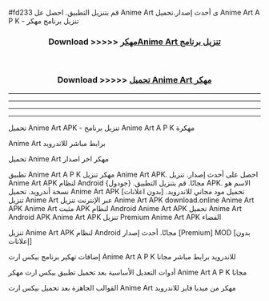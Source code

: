 #fd233 قم بتنزيل التطبيق. احصل عل Anime Art  ى أحدث إصدار.تحميل Anime Art  A P K - تنزيل برنامج مهكر



<div align="center">
<h3>Download >>>>> <a href="https://ar-sites.web.app/?ar= Anime Art ">مهكرAnime Art  تنزيل برنامج</a></h3><br>

<h3>Download >>>>> <a href="https://ar-sites.web.app/?ar= Anime Art ">تحميل Anime Art  مهكر</a></h3>
</div>


----------------------------------------------------------

----------------------------------------------------------

----------------------------------------------------------

----------------------------------------------------------


تحميل Anime Art  APK - تنزيل برنامج Anime Art  A P K مهكرة

Anime Art  برابط مباشر للاندرويد

تحميل Anime Art  مهكر اخر اصدار

تطبيق Anime Art  A P K مهكر
تنزيل Anime Art  APK. احصل على أحدث إصدار.
تنزيل Anime Art  APK لنظام Android مجانًا.
قم بتنزيل التطبيق. {جودول} APK. الاسم هو نسخة أندرويد.
تحميل Anime Art  APK [بدون اعلانات]
تحميل مود مجاني للاندرويد.
تنزيل Anime Art  عبر الإنترنت
تنزيل Anime Art  APK
download.online Anime Art  APK
Anime Art  مثبت APK لنظام Android
Anime Art  APK
تحميل Anime Art  Android APK
Anime Art  APK تنزيل Premium
Anime Art  APK الفضاء

تنزيل Anime Art  APK لنظام Android مجانًا. أحدث إصدار [Premium] MOD [بدون إعلانات]

إضافات تهكير برنامج بيكس ارت Anime Art  A P K للاندرويد برابط مباشر مجانا

أدوات التعديل الأساسية بعد تحميل تطبيق بيكس ارت مهكر Anime Art  A P K مجانا

القوالب الجاهزة بعد تحميل بيكس ارت Anime Art  مهكر من ميديا فاير للاندرويد



